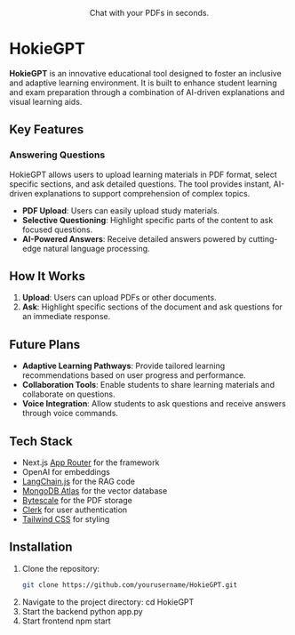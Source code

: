 

<p align="center">
  Chat with your PDFs in seconds.
</p>

# HokieGPT

**HokieGPT** is an innovative educational tool designed to foster an inclusive and adaptive learning environment. It is built to enhance student learning and exam preparation through a combination of AI-driven explanations and visual learning aids.

## Key Features

### Answering Questions
HokieGPT allows users to upload learning materials in PDF format, select specific sections, and ask detailed questions. The tool provides instant, AI-driven explanations to support comprehension of complex topics.

- **PDF Upload**: Users can easily upload study materials.
- **Selective Questioning**: Highlight specific parts of the content to ask focused questions.
- **AI-Powered Answers**: Receive detailed answers powered by cutting-edge natural language processing.

## How It Works

1. **Upload**: Users can upload PDFs or other documents.
2. **Ask**: Highlight specific sections of the document and ask questions for an immediate response.

## Future Plans
- **Adaptive Learning Pathways**: Provide tailored learning recommendations based on user progress and performance.
- **Collaboration Tools**: Enable students to share learning materials and collaborate on questions.
- **Voice Integration**: Allow students to ask questions and receive answers through voice commands.


## Tech Stack

- Next.js [App Router](https://nextjs.org/docs/app) for the framework
- OpenAI for embeddings
- [LangChain.js](https://js.langchain.com/docs/get_started/introduction/) for the RAG code
- [MongoDB Atlas](https://www.mongodb.com/atlas/database) for the vector database
- [Bytescale](https://www.bytescale.com/) for the PDF storage
- [Clerk](https://clerk.dev/) for user authentication
- [Tailwind CSS](https://tailwindcss.com/) for styling

## Installation
1. Clone the repository:
   ```bash
   git clone https://github.com/yourusername/HokieGPT.git
2.	Navigate to the project directory:
   cd HokieGPT
3. Start the backend
   python app.py
4. Start frontend
   npm start

